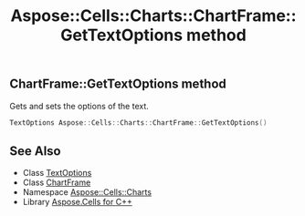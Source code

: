 ﻿---
title: Aspose::Cells::Charts::ChartFrame::GetTextOptions method
linktitle: GetTextOptions
second_title: Aspose.Cells for C++ API Reference
description: 'Aspose::Cells::Charts::ChartFrame::GetTextOptions method. Gets and sets the options of the text in C++.'
type: docs
weight: 2000
url: /cpp/aspose.cells.charts/chartframe/gettextoptions/
---
## ChartFrame::GetTextOptions method


Gets and sets the options of the text.

```cpp
TextOptions Aspose::Cells::Charts::ChartFrame::GetTextOptions()
```

## See Also

* Class [TextOptions](../../../aspose.cells.drawing.texts/textoptions/)
* Class [ChartFrame](../)
* Namespace [Aspose::Cells::Charts](../../)
* Library [Aspose.Cells for C++](../../../)
